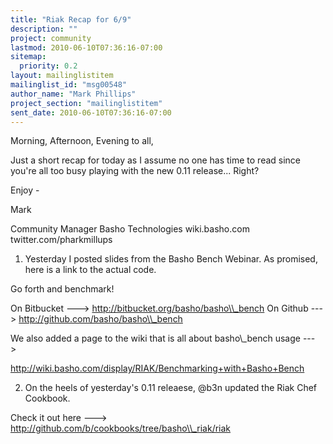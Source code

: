```yaml
---
title: "Riak Recap for 6/9"
description: ""
project: community
lastmod: 2010-06-10T07:36:16-07:00
sitemap:
  priority: 0.2
layout: mailinglistitem
mailinglist_id: "msg00548"
author_name: "Mark Phillips"
project_section: "mailinglistitem"
sent_date: 2010-06-10T07:36:16-07:00
---
```



Morning, Afternoon, Evening to all,

Just a short recap for today as I assume no one has time to read since
you're all too busy playing with the new 0.11 release... Right?

Enjoy -

Mark

Community Manager
Basho Technologies
wiki.basho.com
twitter.com/pharkmillups


1) Yesterday I posted slides from the Basho Bench Webinar. As
promised, here is a link to the actual code.

Go forth and benchmark!

On Bitbucket ---&gt; http://bitbucket.org/basho/basho\\_bench
On Github ---&gt; http://github.com/basho/basho\\_bench

We also added a page to the wiki that is all about basho\\_bench usage ---&gt;

http://wiki.basho.com/display/RIAK/Benchmarking+with+Basho+Bench

2) On the heels of yesterday's 0.11 releaese, @b3n updated the Riak
Chef Cookbook.

Check it out here ---&gt; http://github.com/b/cookbooks/tree/basho\\_riak/riak

